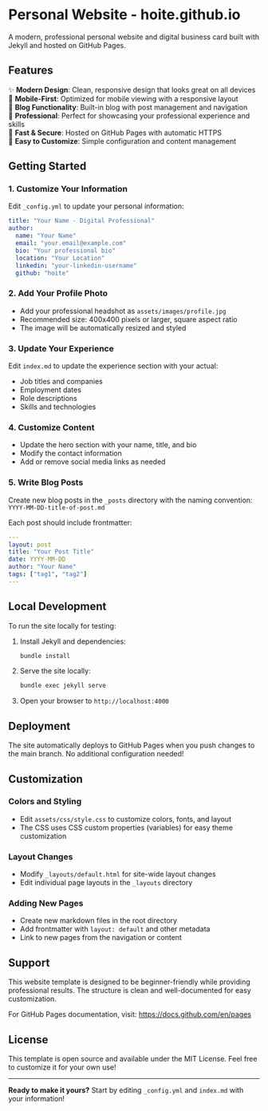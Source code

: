 # Personal Website - hoite.github.io

A modern, professional personal website and digital business card built with Jekyll and hosted on GitHub Pages.

## Features

✨ **Modern Design**: Clean, responsive design that looks great on all devices  
📱 **Mobile-First**: Optimized for mobile viewing with a responsive layout  
📝 **Blog Functionality**: Built-in blog with post management and navigation  
🎨 **Professional**: Perfect for showcasing your professional experience and skills  
🚀 **Fast & Secure**: Hosted on GitHub Pages with automatic HTTPS  
🔧 **Easy to Customize**: Simple configuration and content management  

## Getting Started

### 1. Customize Your Information

Edit `_config.yml` to update your personal information:

```yaml
title: "Your Name - Digital Professional"
author:
  name: "Your Name"
  email: "your.email@example.com"
  bio: "Your professional bio"
  location: "Your Location"
  linkedin: "your-linkedin-username"
  github: "hoite"
```

### 2. Add Your Profile Photo

- Add your professional headshot as `assets/images/profile.jpg`
- Recommended size: 400x400 pixels or larger, square aspect ratio
- The image will be automatically resized and styled

### 3. Update Your Experience

Edit `index.md` to update the experience section with your actual:
- Job titles and companies
- Employment dates
- Role descriptions
- Skills and technologies

### 4. Customize Content

- Update the hero section with your name, title, and bio
- Modify the contact information
- Add or remove social media links as needed

### 5. Write Blog Posts

Create new blog posts in the `_posts` directory with the naming convention:
`YYYY-MM-DD-title-of-post.md`

Each post should include frontmatter:
```yaml
---
layout: post
title: "Your Post Title"
date: YYYY-MM-DD
author: "Your Name"
tags: ["tag1", "tag2"]
---
```

## Local Development

To run the site locally for testing:

1. Install Jekyll and dependencies:
   ```bash
   bundle install
   ```

2. Serve the site locally:
   ```bash
   bundle exec jekyll serve
   ```

3. Open your browser to `http://localhost:4000`

## Deployment

The site automatically deploys to GitHub Pages when you push changes to the main branch. No additional configuration needed!

## Customization

### Colors and Styling
- Edit `assets/css/style.css` to customize colors, fonts, and layout
- The CSS uses CSS custom properties (variables) for easy theme customization

### Layout Changes
- Modify `_layouts/default.html` for site-wide layout changes
- Edit individual page layouts in the `_layouts` directory

### Adding New Pages
- Create new markdown files in the root directory
- Add frontmatter with `layout: default` and other metadata
- Link to new pages from the navigation or content

## Support

This website template is designed to be beginner-friendly while providing professional results. The structure is clean and well-documented for easy customization.

For GitHub Pages documentation, visit: https://docs.github.com/en/pages

## License

This template is open source and available under the MIT License. Feel free to customize it for your own use!

---

**Ready to make it yours?** Start by editing `_config.yml` and `index.md` with your information!
